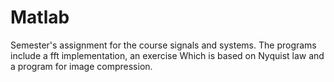 # Matlab
Semester's assignment for the course signals and systems.
The programs include a fft implementation, an exercise
Which is based on Nyquist law and a program for image compression.
